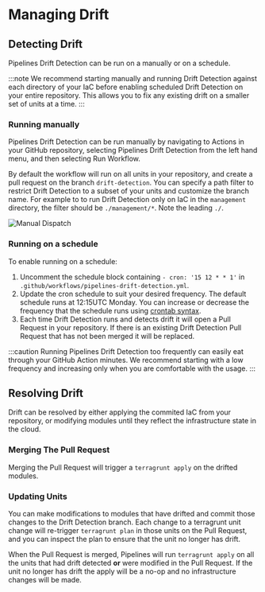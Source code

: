 # Managing Drift

## Detecting Drift

Pipelines Drift Detection can be run on a manually or on a schedule.

:::note
We recommend starting manually and running Drift Detection against each directory of your IaC before enabling scheduled Drift Detection on your entire repository. This allows you to fix any existing drift on a smaller set of units at a time.
:::

### Running manually

Pipelines Drift Detection can be run manually by navigating to Actions in your GitHub repository, selecting Pipelines Drift Detection from the left hand menu, and then selecting Run Workflow.

By default the workflow will run on all units in your repository, and create a pull request on the branch `drift-detection`. You can specify a path filter to restrict Drift Detection to a subset of your units and customize the branch name. For example to to run Drift Detection only on IaC in the `management` directory, the filter should be `./management/*`. Note the leading `./`.

![Manual Dispatch](/img/pipelines/maintain/drift-detection-manual-dispatch.png)

### Running on a schedule

To enable running on a schedule:

1. Uncomment the schedule block containing `- cron: '15 12 * * 1'` in `.github/workflows/pipelines-drift-detection.yml`.
1. Update the cron schedule to suit your desired frequency. The default schedule runs at 12:15UTC Monday. You can increase or decrease the frequency that the schedule runs using [crontab syntax](https://crontab.guru/#15_12_*_*_1).
1. Each time Drift Detection runs and detects drift it will open a Pull Request in your repository. If there is an existing Drift Detection Pull Request that has not been merged it will be replaced.

:::caution
Running Pipelines Drift Detection too frequently can easily eat through your GitHub Action minutes. We recommend starting with a low frequency and increasing only when you are comfortable with the usage.
:::

## Resolving Drift

Drift can be resolved by either applying the commited IaC from your repository, or modifying modules until they reflect the infrastructure state in the cloud.

### Merging The Pull Request

Merging the Pull Request will trigger a `terragrunt apply` on the drifted modules.

### Updating Units

You can make modifications to modules that have drifted and commit those changes to the Drift Detection branch. Each change to a terragrunt unit change will re-trigger `terragrunt plan` in those units on the Pull Request, and you can inspect the plan to ensure that the unit no longer has drift.

When the Pull Request is merged, Pipelines will run `terragrunt apply` on all the units that had drift detected **or** were modified in the Pull Request. If the unit no longer has drift the apply will be a no-op and no infrastructure changes will be made.
